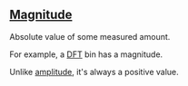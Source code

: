 ## [Magnitude](#magnitude)

Absolute value of some measured amount.

For example, a [DFT](#dft) bin has a magnitude.

Unlike [amplitude](#amplitude), it's always a positive value.
